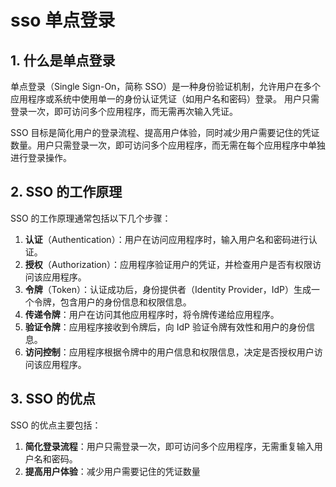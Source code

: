 # sso 单点登录

## 1. 什么是单点登录

单点登录（Single Sign-On，简称 SSO）是一种身份验证机制，允许用户在多个应用程序或系统中使用单一的身份认证凭证（如用户名和密码）登录。
用户只需登录一次，即可访问多个应用程序，而无需再次输入凭证。

SSO 目标是简化用户的登录流程、提高用户体验，同时减少用户需要记住的凭证数量。用户只需登录一次，即可访问多个应用程序，而无需在每个应用程序中单独进行登录操作。

## 2. SSO 的工作原理

SSO 的工作原理通常包括以下几个步骤：

1. **认证**（Authentication）：用户在访问应用程序时，输入用户名和密码进行认证。
2. **授权**（Authorization）：应用程序验证用户的凭证，并检查用户是否有权限访问该应用程序。
3. **令牌**（Token）：认证成功后，身份提供者（Identity Provider，IdP）生成一个令牌，包含用户的身份信息和权限信息。
4. **传递令牌**：用户在访问其他应用程序时，将令牌传递给应用程序。
5. **验证令牌**：应用程序接收到令牌后，向 IdP 验证令牌有效性和用户的身份信息。
6. **访问控制**：应用程序根据令牌中的用户信息和权限信息，决定是否授权用户访问该应用程序。

## 3. SSO 的优点

SSO 的优点主要包括：

1. **简化登录流程**：用户只需登录一次，即可访问多个应用程序，无需重复输入用户名和密码。
2. **提高用户体验**：减少用户需要记住的凭证数量